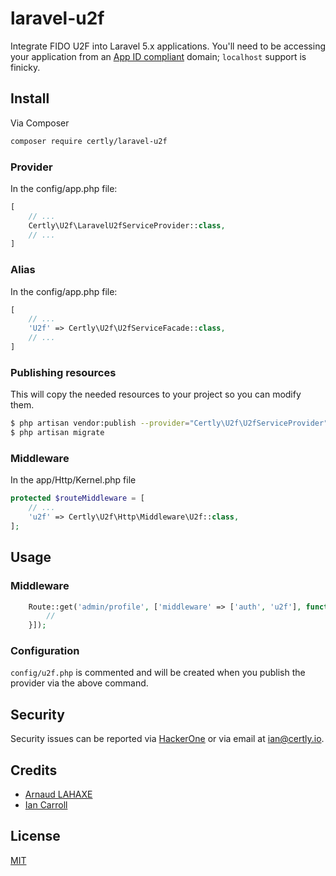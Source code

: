# laravel-u2f
Integrate FIDO U2F into Laravel 5.x applications. You'll need to be accessing your application from an [App ID compliant](https://developers.yubico.com/U2F/App_ID.html) domain; `localhost` support is finicky.

## Install

Via Composer

``` bash
composer require certly/laravel-u2f
```

### Provider

In the config/app.php file:
``` php
[
    // ...
    Certly\U2f\LaravelU2fServiceProvider::class,
    // ...
]
```

### Alias

In the config/app.php file:
``` php
[
    // ...
    'U2f' => Certly\U2f\U2fServiceFacade::class,
    // ...
]
```

### Publishing resources
This will copy the needed resources to your project so you can modify them.

``` bash
$ php artisan vendor:publish --provider="Certly\U2f\U2fServiceProvider"
$ php artisan migrate
```

### Middleware

In the app/Http/Kernel.php file

``` php
protected $routeMiddleware = [
    // ...
    'u2f' => Certly\U2f\Http\Middleware\U2f::class,
];
```

## Usage

### Middleware
``` php
    Route::get('admin/profile', ['middleware' => ['auth', 'u2f'], function () {
        //
    }]);
```
### Configuration
`config/u2f.php` is commented and will be created when you publish the provider via the above command.

## Security
Security issues can be reported via [HackerOne](https://hackerone.com/certly) or via email at [ian@certly.io](mailto:ian@certly.io).

## Credits
- [Arnaud LAHAXE](https://github.com/lahaxearnaud)
- [Ian Carroll](https://github.com/iangcarroll)

## License  
[MIT](LICENSE.md)
